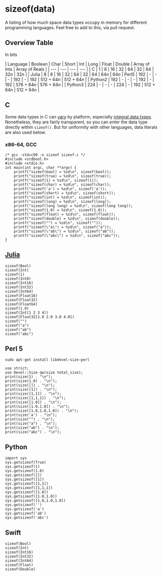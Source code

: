 # sizeof(data)
A listing of how much space data types occupy in memory for different programming languages.
Feel free to add to this, via pull request.

## Overview Table
In bits

| Language | Boolean | Char | Short | Int | Long | Float | Double | Array of Ints | Array of Reals |
| --- | --- | --- | --- |
| C       | 1 | 8 | 16 | 32 | 64 | 32 | 64 | 32*n* | 32*n* |
| Julia   | 8 | 8 | 16 | 32 | 64 | 32 | 64 | 64*n* | 64*n*
| Perl5   | 192 | - | - | - | 192 | - | 192 | 512 + 64*n* | 512 + 64*n* |
| Python2 | 192 | - | - | - | 192 | - | 192 | 576 + 64*n* | 576 + 64*n* |
| Python3 | 224 | - | - | - | 224 | - | 192 | 512 + 64*n* | 512 + 64*n* |


## C
Some data types in C can [vary](https://en.wikipedia.org/wiki/C_data_types) by platform, especially [integral data types][].
Nonetheless, they are fairly transparent, so you can enter the data type directly within `sizeof()`.  But for uniformity with other languages, data literals are also used below.

### x86-64, GCC
```
/* gcc -std=c99 -o sizeof sizeof.c */
#include <stdbool.h>
#include <stdio.h>
int main(int argc, char **argv) {
    printf("sizeof(bool) = %zd\n", sizeof(bool));
    printf("sizeof(true) = %zd\n", sizeof(true));
    printf("sizeof(1) = %zd\n", sizeof(1));
    printf("sizeof(char) = %zd\n", sizeof(char));
    printf("sizeof('a') = %zd\n", sizeof('a'));
    printf("sizeof(short) = %zd\n", sizeof(short));
    printf("sizeof(int) = %zd\n", sizeof(int));
    printf("sizeof(long) = %zd\n", sizeof(long));
    printf("sizeof(long long) = %zd\n", sizeof(long long));
    printf("sizeof(1.0) = %zd\n", sizeof(1.0));
    printf("sizeof(float) = %zd\n", sizeof(float));
    printf("sizeof(double) = %zd\n", sizeof(double));
    printf("sizeof("") = %zd\n", sizeof(""));
    printf("sizeof(\"a\") = %zd\n", sizeof("a"));
    printf("sizeof(\"ab\") = %zd\n", sizeof("ab"));
    printf("sizeof(\"abc\") = %zd\n", sizeof("abc"));
}
```

## [Julia](https://en.wikibooks.org/wiki/Introducing_Julia/Types)
```
sizeof(Bool)
sizeof(Int)
sizeof(1)
sizeof(Int8)
sizeof(Int16)
sizeof(Int32)
sizeof(Int64)
sizeof(Float16)
sizeof(Float32)
sizeof(Float64)
sizeof(1.0)
sizeof(Int[1 2 3 4])
sizeof(Float32[1.0 2.0 3.0 4.0])
sizeof("")
sizeof("a")
sizeof("ab")
sizeof("abc")
```

## Perl 5

`sudo apt-get install libdevel-size-perl`

```
use strict;
use Devel::Size qw(size total_size);
print(size(1) . "\n");
print(size(1.0) . "\n");
print(size([]) . "\n");
print(size([1]) . "\n");
print(size([1,1]) . "\n");
print(size([1,1,1]) . "\n");
print(size([1.0]) . "\n");
print(size([1.0,1.0]) . "\n");
print(size([1.0,1.0,1.0]) . "\n");
print(size('a') . "\n");
print(size("") . "\n");
print(size("a") . "\n");
print(size("ab") . "\n");
print(size("abc") . "\n");
```

## Python
```
import sys
sys.getsizeof(True)
sys.getsizeof(1)
sys.getsizeof(1.0)
sys.getsizeof([])
sys.getsizeof([1])
sys.getsizeof([1,1])
sys.getsizeof([1,1,1])
sys.getsizeof([1.0])
sys.getsizeof([1.0,1.0])
sys.getsizeof([1.0,1.0,1.0])
sys.getsizeof('')
sys.getsizeof('a')
sys.getsizeof('ab')
sys.getsizeof('abc')
```

## Swift

```
sizeof(Bool)
sizeof(Int)
sizeof(Int16)
sizeof(Int32)
sizeof(Int64)
sizeof(Float)
sizeof(Double)
```


[integral data types]: https://en.wikipedia.org/wiki/Integer_(computer_science)
